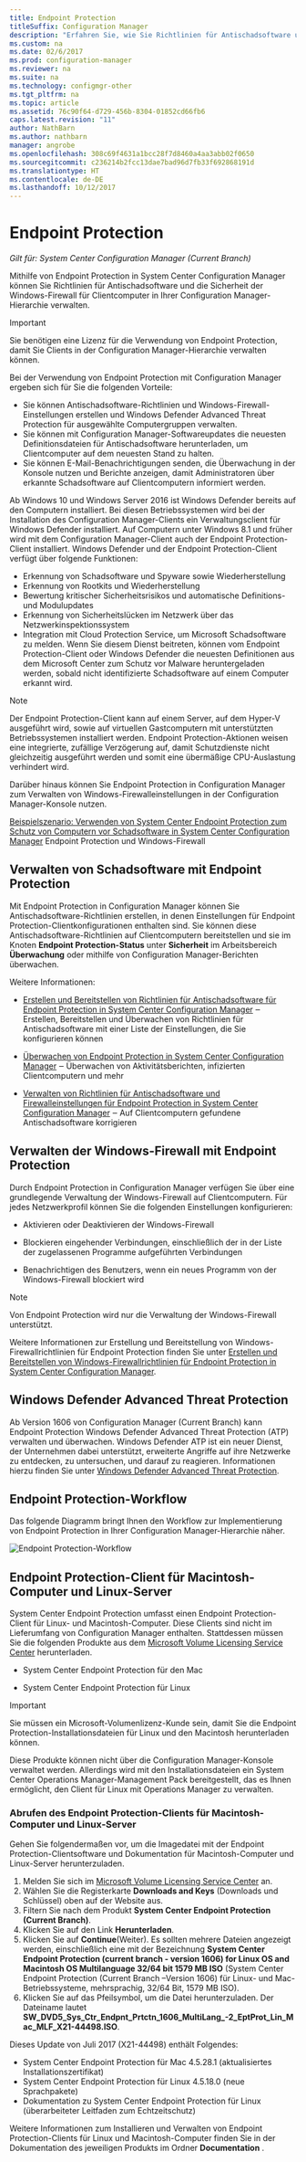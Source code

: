 ```yaml
---
title: Endpoint Protection
titleSuffix: Configuration Manager
description: "Erfahren Sie, wie Sie Richtlinien für Antischadsoftware und die Sicherheit der Windows-Firewall für Clientcomputer in der Configuration Manager-Hierarchie verwalten."
ms.custom: na
ms.date: 02/6/2017
ms.prod: configuration-manager
ms.reviewer: na
ms.suite: na
ms.technology: configmgr-other
ms.tgt_pltfrm: na
ms.topic: article
ms.assetid: 76c90f64-d729-456b-8304-01852cd66fb6
caps.latest.revision: "11"
author: NathBarn
ms.author: nathbarn
manager: angrobe
ms.openlocfilehash: 308c69f4631a1bcc28f7d8460a4aa3abb02f0650
ms.sourcegitcommit: c236214b2fcc13dae7bad96d7fb33f692868191d
ms.translationtype: HT
ms.contentlocale: de-DE
ms.lasthandoff: 10/12/2017
---
```

# <a name="endpoint-protection"></a>Endpoint Protection

*Gilt für: System Center Configuration Manager (Current Branch)*

Mithilfe von Endpoint Protection in System Center Configuration Manager können Sie Richtlinien für Antischadsoftware und die Sicherheit der Windows-Firewall für Clientcomputer in Ihrer Configuration Manager-Hierarchie verwalten.  

> [!IMPORTANT]  
>  Sie benötigen eine Lizenz für die Verwendung von Endpoint Protection, damit Sie Clients in der Configuration Manager-Hierarchie verwalten können.  

 Bei der Verwendung von Endpoint Protection mit Configuration Manager ergeben sich für Sie die folgenden Vorteile:  

-   Sie können Antischadsoftware-Richtlinien und Windows-Firewall-Einstellungen erstellen und Windows Defender Advanced Threat Protection für ausgewählte Computergruppen verwalten.  
-   Sie können mit Configuration Manager-Softwareupdates die neuesten Definitionsdateien für Antischadsoftware herunterladen, um Clientcomputer auf dem neuesten Stand zu halten.  
-   Sie können E-Mail-Benachrichtigungen senden, die Überwachung in der Konsole nutzen und Berichte anzeigen, damit Administratoren über erkannte Schadsoftware auf Clientcomputern informiert werden.  

Ab Windows 10 und Windows Server 2016 ist Windows Defender bereits auf den Computern installiert. Bei diesen Betriebssystemen wird bei der Installation des Configuration Manager-Clients ein Verwaltungsclient für Windows Defender installiert. Auf Computern unter Windows 8.1 und früher wird mit dem Configuration Manager-Client auch der Endpoint Protection-Client installiert. Windows Defender und der Endpoint Protection-Client verfügt über folgende Funktionen:  

-   Erkennung von Schadsoftware und Spyware sowie Wiederherstellung  
-   Erkennung von Rootkits und Wiederherstellung  
-   Bewertung kritischer Sicherheitsrisikos und automatische Definitions- und Modulupdates  
-   Erkennung von Sicherheitslücken im Netzwerk über das Netzwerkinspektionssystem  
-   Integration mit Cloud Protection Service, um Microsoft Schadsoftware zu melden. Wenn Sie diesem Dienst beitreten, können vom Endpoint Protection-Client oder Windows Defender die neuesten Definitionen aus dem Microsoft Center zum Schutz vor Malware heruntergeladen werden, sobald nicht identifizierte Schadsoftware auf einem Computer erkannt wird.  

> [!NOTE]  
>  Der Endpoint Protection-Client kann auf einem Server, auf dem Hyper-V ausgeführt wird, sowie auf virtuellen Gastcomputern mit unterstützten Betriebssystemen installiert werden. Endpoint Protection-Aktionen weisen eine integrierte, zufällige Verzögerung auf, damit Schutzdienste nicht gleichzeitig ausgeführt werden und somit eine übermäßige CPU-Auslastung verhindert wird.  

 Darüber hinaus können Sie Endpoint Protection in Configuration Manager zum Verwalten von Windows-Firewalleinstellungen in der Configuration Manager-Konsole nutzen.  

 [Beispielszenario: Verwenden von System Center Endpoint Protection zum Schutz von Computern vor Schadsoftware in System Center Configuration Manager](scenarios-endpoint-protection.md) Endpoint Protection und Windows-Firewall  


## <a name="managing-malware-with-endpoint-protection"></a>Verwalten von Schadsoftware mit Endpoint Protection  
 Mit Endpoint Protection in Configuration Manager können Sie Antischadsoftware-Richtlinien erstellen, in denen Einstellungen für Endpoint Protection-Clientkonfigurationen enthalten sind. Sie können diese Antischadsoftware-Richtlinien auf Clientcomputern bereitstellen und sie im Knoten **Endpoint Protection-Status** unter **Sicherheit** im Arbeitsbereich **Überwachung** oder mithilfe von Configuration Manager-Berichten überwachen.  

 Weitere Informationen:  

-   [Erstellen und Bereitstellen von Richtlinien für Antischadsoftware für Endpoint Protection in System Center Configuration Manager](endpoint-antimalware-policies.md) ‒ Erstellen, Bereitstellen und Überwachen von Richtlinien für Antischadsoftware mit einer Liste der Einstellungen, die Sie konfigurieren können  

-   [Überwachen von Endpoint Protection in System Center Configuration Manager](monitor-endpoint-protection.md) ‒ Überwachen von Aktivitätsberichten, infizierten Clientcomputern und mehr  

-   [Verwalten von Richtlinien für Antischadsoftware und Firewalleinstellungen für Endpoint Protection in System Center Configuration Manager](endpoint-antimalware-firewall.md) ‒ Auf Clientcomputern gefundene Antischadsoftware korrigieren  


## <a name="managing-windows-firewall-with-endpoint-protection"></a>Verwalten der Windows-Firewall mit Endpoint Protection  
 Durch Endpoint Protection in Configuration Manager verfügen Sie über eine grundlegende Verwaltung der Windows-Firewall auf Clientcomputern. Für jedes Netzwerkprofil können Sie die folgenden Einstellungen konfigurieren:  

-   Aktivieren oder Deaktivieren der Windows-Firewall  

-   Blockieren eingehender Verbindungen, einschließlich der in der Liste der zugelassenen Programme aufgeführten Verbindungen  

-   Benachrichtigen des Benutzers, wenn ein neues Programm von der Windows-Firewall blockiert wird  

> [!NOTE]  
>  Von Endpoint Protection wird nur die Verwaltung der Windows-Firewall unterstützt.  


 Weitere Informationen zur Erstellung und Bereitstellung von Windows-Firewallrichtlinien für Endpoint Protection finden Sie unter [Erstellen und Bereitstellen von Windows-Firewallrichtlinien für Endpoint Protection in System Center Configuration Manager](create-windows-firewall-policies.md).  


## <a name="windows-defender-advanced-threat-protection"></a>Windows Defender Advanced Threat Protection

Ab Version 1606 von Configuration Manager (Current Branch) kann Endpoint Protection Windows Defender Advanced Threat Protection (ATP) verwalten und überwachen. Windows Defender ATP ist ein neuer Dienst, der Unternehmen dabei unterstützt, erweiterte Angriffe auf ihre Netzwerke zu entdecken, zu untersuchen, und darauf zu reagieren. Informationen hierzu finden Sie unter [Windows Defender Advanced Threat Protection](windows-defender-advanced-threat-protection.md).

## <a name="endpoint-protection-workflow"></a>Endpoint Protection-Workflow  
 Das folgende Diagramm bringt Ihnen den Workflow zur Implementierung von Endpoint Protection in Ihrer Configuration Manager-Hierarchie näher.  

 ![Endpoint Protection-Workflow](../media/Endpoint-Protection-Workflow.gif)  

## <a name="endpoint-protection-client-for-mac-computers-and-linux-servers"></a>Endpoint Protection-Client für Macintosh-Computer und Linux-Server  
 System Center Endpoint Protection umfasst einen Endpoint Protection-Client für Linux- und Macintosh-Computer. Diese Clients sind nicht im Lieferumfang von Configuration Manager enthalten. Stattdessen müssen Sie die folgenden Produkte aus dem [Microsoft Volume Licensing Service Center](https://www.microsoft.com/licensing/servicecenter/default.aspx) herunterladen.  

-   System Center Endpoint Protection für den Mac  

-   System Center Endpoint Protection für Linux  


> [!IMPORTANT]  
>  Sie müssen ein Microsoft-Volumenlizenz-Kunde sein, damit Sie die Endpoint Protection-Installationsdateien für Linux und den Macintosh herunterladen können.  

 Diese Produkte können nicht über die Configuration Manager-Konsole verwaltet werden. Allerdings wird mit den Installationsdateien ein System Center Operations Manager-Management Pack bereitgestellt, das es Ihnen ermöglicht, den Client für Linux mit Operations Manager zu verwalten.  

### <a name="how-to-get-the-endpoint-protection-client-for-mac-computers-and-linux-servers"></a>Abrufen des Endpoint Protection-Clients für Macintosh-Computer und Linux-Server

Gehen Sie folgendermaßen vor, um die Imagedatei mit der Endpoint Protection-Clientsoftware und Dokumentation für Macintosh-Computer und Linux-Server herunterzuladen.
1. Melden Sie sich im [Microsoft Volume Licensing Service Center](https://www.microsoft.com/licensing/servicecenter/default.aspx) an.
2. Wählen Sie die Registerkarte **Downloads and Keys** (Downloads und Schlüssel) oben auf der Website aus.
3. Filtern Sie nach dem Produkt **System Center Endpoint Protection (Current Branch)**.
4. Klicken Sie auf den Link **Herunterladen**.
5. Klicken Sie auf **Continue**(Weiter). Es sollten mehrere Dateien angezeigt werden, einschließlich eine mit der Bezeichnung **System Center Endpoint Protection (current branch - version 1606) for Linux OS and Macintosh OS Multilanguage   32/64 bit   1579 MB ISO** (System Center Endpoint Protection (Current Branch –Version 1606) für Linux- und Mac-Betriebssysteme, mehrsprachig, 32/64 Bit, 1579 MB ISO).
6. Klicken Sie auf das Pfeilsymbol, um die Datei herunterzuladen. Der Dateiname lautet **SW_DVD5_Sys_Ctr_Endpnt_Prtctn_1606_MultiLang_-2_EptProt_Lin_Mac_MLF_X21-44498.ISO**.

Dieses Update von Juli 2017 (X21-44498) enthält Folgendes:

- System Center Endpoint Protection für Mac 4.5.28.1 (aktualisiertes Installationszertifikat)
- System Center Endpoint Protection für Linux 4.5.18.0 (neue Sprachpakete)
- Dokumentation zu System Center Endpoint Protection für Linux (überarbeiteter Leitfaden zum Echtzeitschutz)

 Weitere Informationen zum Installieren und Verwalten von Endpoint Protection-Clients für Linux und Macintosh-Computer finden Sie in der Dokumentation des jeweiligen Produkts im Ordner **Documentation** .
